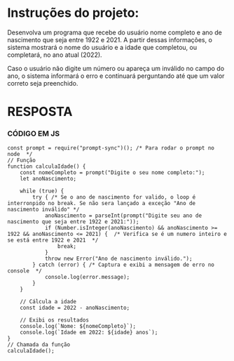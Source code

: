# Instruções do projeto:

Desenvolva um programa que recebe do usuário nome completo e ano de nascimento que seja entre 1922 e 2021. A partir dessas informações, o sistema mostrará o nome do usuário e a idade que completou, ou completará, no ano atual (2022).

Caso o usuário não digite um número ou apareça um inválido no campo do ano, o sistema informará o erro e continuará perguntando até que um valor correto seja preenchido.

# RESPOSTA

### CÓDIGO EM JS

```JS
const prompt = require("prompt-sync")(); /* Para rodar o prompt no node  */
// Função
function calculaIdade() {
    const nomeCompleto = prompt("Digite o seu nome completo:");
    let anoNascimento;

    while (true) {
        try { /* Se o ano de nascimento for valido, o loop é interronpido no break. Se não sera lançado a exceção "Ano de nascimento inválido" */
            anoNascimento = parseInt(prompt("Digite seu ano de nascimento que seja entre 1922 e 2021:"));
            if (Number.isInteger(anoNascimento) && anoNascimento >= 1922 && anoNascimento <= 2021) {  /* Verifica se é um numero inteiro e se está entre 1922 e 2021  */
                break;
            }
            throw new Error("Ano de nascimento inválido.");
        } catch (error) { /* Captura e exibi a mensagem de erro no console  */
            console.log(error.message);
        }
    }

    // Cálcula a idade
    const idade = 2022 - anoNascimento;

    // Exibi os resultados
    console.log(`Nome: ${nomeCompleto}`);
    console.log(`Idade em 2022: ${idade} anos`);
}
// Chamada da função
calculaIdade();
```
